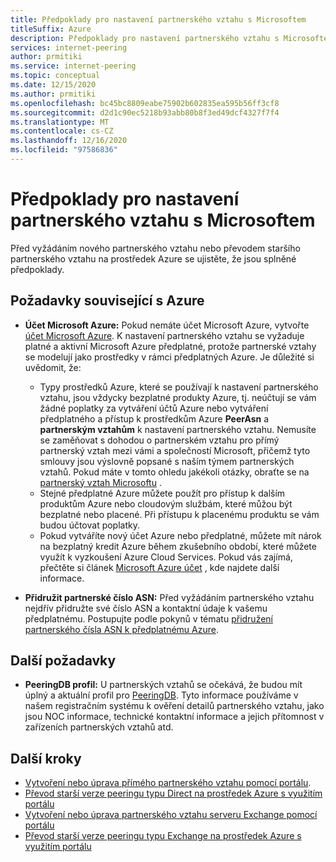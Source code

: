 ```yaml
---
title: Předpoklady pro nastavení partnerského vztahu s Microsoftem
titleSuffix: Azure
description: Předpoklady pro nastavení partnerského vztahu s Microsoftem
services: internet-peering
author: prmitiki
ms.service: internet-peering
ms.topic: conceptual
ms.date: 12/15/2020
ms.author: prmitiki
ms.openlocfilehash: bc45bc8809eabe75902b602835ea595b56ff3cf8
ms.sourcegitcommit: d2d1c90ec5218b93abb80b8f3ed49dcf4327f7f4
ms.translationtype: MT
ms.contentlocale: cs-CZ
ms.lasthandoff: 12/16/2020
ms.locfileid: "97586836"
---
```

# <a name="prerequisites-to-set-up-peering-with-microsoft"></a>Předpoklady pro nastavení partnerského vztahu s Microsoftem

Před vyžádáním nového partnerského vztahu nebo převodem staršího partnerského vztahu na prostředek Azure se ujistěte, že jsou splněné předpoklady.

## <a name="azure-related-prerequisites"></a>Požadavky související s Azure
* **Účet Microsoft Azure:** Pokud nemáte účet Microsoft Azure, vytvořte [účet Microsoft Azure](https://azure.microsoft.com/free). K nastavení partnerského vztahu se vyžaduje platné a aktivní Microsoft Azure předplatné, protože partnerské vztahy se modelují jako prostředky v rámci předplatných Azure. Je důležité si uvědomit, že:
    * Typy prostředků Azure, které se používají k nastavení partnerského vztahu, jsou vždycky bezplatné produkty Azure, tj. neúčtují se vám žádné poplatky za vytváření účtů Azure nebo vytváření předplatného a přístup k prostředkům Azure **PeerAsn** a **partnerským vztahům** k nastavení partnerského vztahu. Nemusíte se zaměňovat s dohodou o partnerském vztahu pro přímý partnerský vztah mezi vámi a společností Microsoft, přičemž tyto smlouvy jsou výslovně popsané s naším týmem partnerských vztahů. Pokud máte v tomto ohledu jakékoli otázky, obraťte se na [partnerský vztah Microsoftu](mailto:peering@microsoft.com) .
    * Stejné předplatné Azure můžete použít pro přístup k dalším produktům Azure nebo cloudovým službám, které můžou být bezplatné nebo placené. Při přístupu k placenému produktu se vám budou účtovat poplatky.
    * Pokud vytváříte nový účet Azure nebo předplatné, můžete mít nárok na bezplatný kredit Azure během zkušebního období, které můžete využít k vyzkoušení Azure Cloud Services. Pokud vás zajímá, přečtěte si článek [Microsoft Azure účet](https://azure.microsoft.com/free) , kde najdete další informace.

* **Přidružit partnerské číslo ASN:** Před vyžádáním partnerského vztahu nejdřív přidružte své číslo ASN a kontaktní údaje k vašemu předplatnému. Postupujte podle pokynů v tématu [přidružení partnerského čísla ASN k předplatnému Azure](howto-subscription-association-powershell.md).

## <a name="other-prerequisites"></a>Další požadavky
* **PeeringDB profil:** U partnerských vztahů se očekává, že budou mít úplný a aktuální profil pro [PeeringDB](https://www.peeringdb.com). Tyto informace používáme v našem registračním systému k ověření detailů partnerského vztahu, jako jsou NOC informace, technické kontaktní informace a jejich přítomnost v zařízeních partnerských vztahů atd.

## <a name="next-steps"></a>Další kroky

* [Vytvoření nebo úprava přímého partnerského vztahu pomocí portálu](howto-direct-portal.md).
* [Převod starší verze peeringu typu Direct na prostředek Azure s využitím portálu](howto-legacy-direct-portal.md)
* [Vytvoření nebo úprava partnerského vztahu serveru Exchange pomocí portálu](howto-exchange-portal.md)
* [Převod starší verze peeringu typu Exchange na prostředek Azure s využitím portálu](howto-legacy-exchange-portal.md)